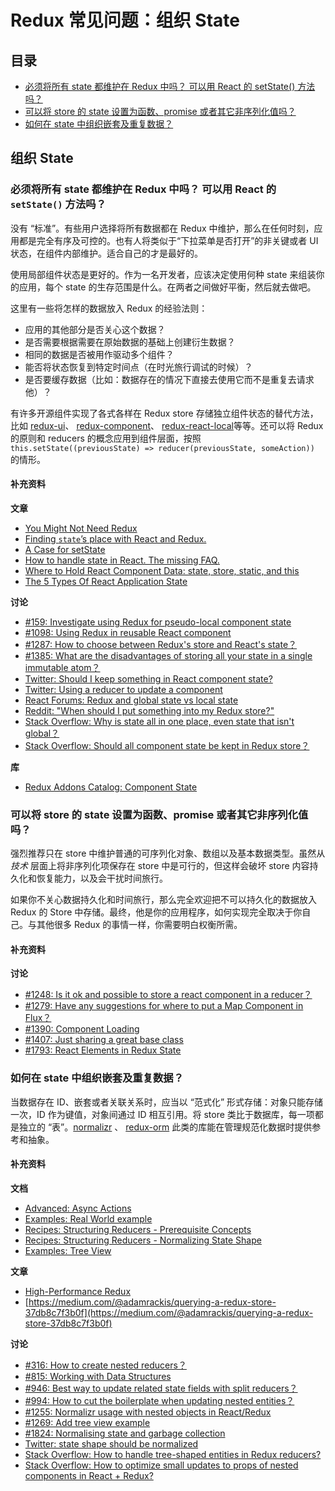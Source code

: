 # Redux 常见问题：组织 State

## 目录

- [必须将所有 state 都维护在 Redux 中吗？ 可以用 React 的 setState() 方法吗？](#organizing-state-only-redux-state)
- [可以将 store 的 state 设置为函数、promise 或者其它非序列化值吗？](#organizing-state-non-serializable)
- [如何在 state 中组织嵌套及重复数据？](#organizing-state-nested-data)

## 组织 State

<a id="organizing-state-only-redux-state"></a>

### 必须将所有 state 都维护在 Redux 中吗？ 可以用 React 的 `setState()` 方法吗？

没有 “标准”。有些用户选择将所有数据都在 Redux 中维护，那么在任何时刻，应用都是完全有序及可控的。也有人将类似于“下拉菜单是否打开”的非关键或者 UI 状态，在组件内部维护。适合自己的才是最好的。

使用局部组件状态是更好的。作为一名开发者，应该决定使用何种 state 来组装你的应用，每个 state 的生存范围是什么。在两者之间做好平衡，然后就去做吧。

这里有一些将怎样的数据放入 Redux 的经验法则：

- 应用的其他部分是否关心这个数据？
- 是否需要根据需要在原始数据的基础上创建衍生数据？
- 相同的数据是否被用作驱动多个组件？
- 能否将状态恢复到特定时间点（在时光旅行调试的时候）？
- 是否要缓存数据（比如：数据存在的情况下直接去使用它而不是重复去请求他）？

有许多开源组件实现了各式各样在 Redux store 存储独立组件状态的替代方法，比如 [redux-ui](https://github.com/tonyhb/redux-ui)、 [redux-component](https://github.com/tomchentw/redux-component)、 [redux-react-local](https://github.com/threepointone/redux-react-local)等等。还可以将 Redux 的原则和 reducers 的概念应用到组件层面，按照 `this.setState((previousState) => reducer(previousState, someAction))` 的情形。

#### 补充资料

**文章**

- [You Might Not Need Redux](https://medium.com/@dan_abramov/you-might-not-need-redux-be46360cf367)
- [Finding `state`’s place with React and Redux.](https://medium.com/@adamrackis/finding-state-s-place-with-react-and-redux-e9a586630172#.ioh033t3j)
- [A Case for setState](https://medium.com/@zackargyle/a-case-for-setstate-1f1c47cd3f73#.dwhuf0g8f)
- [How to handle state in React. The missing FAQ.
  ](https://medium.com/react-ecosystem/how-to-handle-state-in-react-6f2d3cd73a0c)
- [Where to Hold React Component Data: state, store, static, and this](https://medium.freecodecamp.com/where-do-i-belong-a-guide-to-saving-react-component-data-in-state-store-static-and-this-c49b335e2a00)
- [The 5 Types Of React Application State](http://jamesknelson.com/5-types-react-application-state/)

**讨论**

- [#159: Investigate using Redux for pseudo-local component state](https://github.com/reactjs/redux/issues/159)
- [#1098: Using Redux in reusable React component](https://github.com/reactjs/redux/issues/1098)
- [#1287: How to choose between Redux's store and React's state？](https://github.com/reactjs/redux/issues/1287)
- [#1385: What are the disadvantages of storing all your state in a single immutable atom？](https://github.com/reactjs/redux/issues/1385)
- [Twitter: Should I keep something in React component state?](https://twitter.com/dan_abramov/status/749710501916139520)
- [Twitter: Using a reducer to update a component](https://twitter.com/dan_abramov/status/736310245945933824)
- [React Forums: Redux and global state vs local state](https://discuss.reactjs.org/t/redux-and-global-state-vs-local-state/4187)
- [Reddit: "When should I put something into my Redux store?"](https://www.reddit.com/r/reactjs/comments/4w04to/when_using_redux_should_all_asynchronous_actions/d63u4o8/)
- [Stack Overflow: Why is state all in one place, even state that isn't global？](http://stackoverflow.com/questions/35664594/redux-why-is-state-all-in-one-place-even-state-that-isnt-global)
- [Stack Overflow: Should all component state be kept in Redux store？](http://stackoverflow.com/questions/35328056/react-redux-should-all-component-states-be-kept-in-redux-store)

**库**

- [Redux Addons Catalog: Component State](https://github.com/markerikson/redux-ecosystem-links/blob/master/component-state.md)

<a id="organizing-state-non-serializable"></a>

### 可以将 store 的 state 设置为函数、promise 或者其它非序列化值吗？

强烈推荐只在 store 中维护普通的可序列化对象、数组以及基本数据类型。虽然从 _技术_ 层面上将非序列化项保存在 store 中是可行的，但这样会破坏 store 内容持久化和恢复能力，以及会干扰时间旅行。

如果你不关心数据持久化和时间旅行，那么完全欢迎把不可以持久化的数据放入 Redux 的 Store 中存储。最终，他是你的应用程序，如何实现完全取决于你自己。与其他很多 Redux 的事情一样，你需要明白权衡所需。

#### 补充资料

**讨论**

- [#1248: Is it ok and possible to store a react component in a reducer？](https://github.com/reactjs/redux/issues/1248)
- [#1279: Have any suggestions for where to put a Map Component in Flux？](https://github.com/reactjs/redux/issues/1279)
- [#1390: Component Loading](https://github.com/reactjs/redux/issues/1390)
- [#1407: Just sharing a great base class](https://github.com/reactjs/redux/issues/1407)
- [#1793: React Elements in Redux State](https://github.com/reactjs/redux/issues/1793)

<a id="organizing-state-nested-data"></a>

### 如何在 state 中组织嵌套及重复数据？

当数据存在 ID、嵌套或者关联关系时，应当以 “范式化” 形式存储：对象只能存储一次，ID 作为键值，对象间通过 ID 相互引用。将 store 类比于数据库，每一项都是独立的 “表”。[normalizr](https://github.com/gaearon/normalizr) 、 [redux-orm](https://github.com/tommikaikkonen/redux-orm) 此类的库能在管理规范化数据时提供参考和抽象。

#### 补充资料

**文档**

- [Advanced: Async Actions](advanced/AsyncActions.md)
- [Examples: Real World example](introduction/Examples.html#real-world)
- [Recipes: Structuring Reducers - Prerequisite Concepts](https://github.com/reactjs/redux/blob/master/docs/recipes/reducers/PrerequisiteConcepts.md#normalizing-data)
- [Recipes: Structuring Reducers - Normalizing State Shape](https://github.com/reactjs/redux/blob/master/docs/recipes/reducers/NormalizingStateShape.md)
- [Examples: Tree View](https://github.com/reactjs/redux/tree/master/examples/tree-view)

**文章**

- [High-Performance Redux](http://somebody32.github.io/high-performance-redux/)
- [https://medium.com/@adamrackis/querying-a-redux-store-37db8c7f3b0f](https://medium.com/@adamrackis/querying-a-redux-store-37db8c7f3b0f)

**讨论**

- [#316: How to create nested reducers？](https://github.com/reactjs/redux/issues/316)
- [#815: Working with Data Structures](https://github.com/reactjs/redux/issues/815)
- [#946: Best way to update related state fields with split reducers？](https://github.com/reactjs/redux/issues/946)
- [#994: How to cut the boilerplate when updating nested entities？](https://github.com/reactjs/redux/issues/994)
- [#1255: Normalizr usage with nested objects in React/Redux](https://github.com/reactjs/redux/issues/1255)
- [#1269: Add tree view example](https://github.com/reactjs/redux/pull/1269)
- [#1824: Normalising state and garbage collection](https://github.com/reactjs/redux/issues/1824#issuecomment-228585904)
- [Twitter: state shape should be normalized](https://twitter.com/dan_abramov/status/715507260244496384)
- [Stack Overflow: How to handle tree-shaped entities in Redux reducers?](http://stackoverflow.com/questions/32798193/how-to-handle-tree-shaped-entities-in-redux-reducers)
- [Stack Overflow: How to optimize small updates to props of nested components in React + Redux?](http://stackoverflow.com/questions/37264415/how-to-optimize-small-updates-to-props-of-nested-component-in-react-redux)
